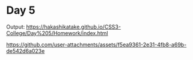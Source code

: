 # Day 5 

Output:
https://hakashikatake.github.io/CSS3-College/Day%205/Homework/index.html


https://github.com/user-attachments/assets/f5ea9361-2e31-4fb8-a69b-de542d6a023e

